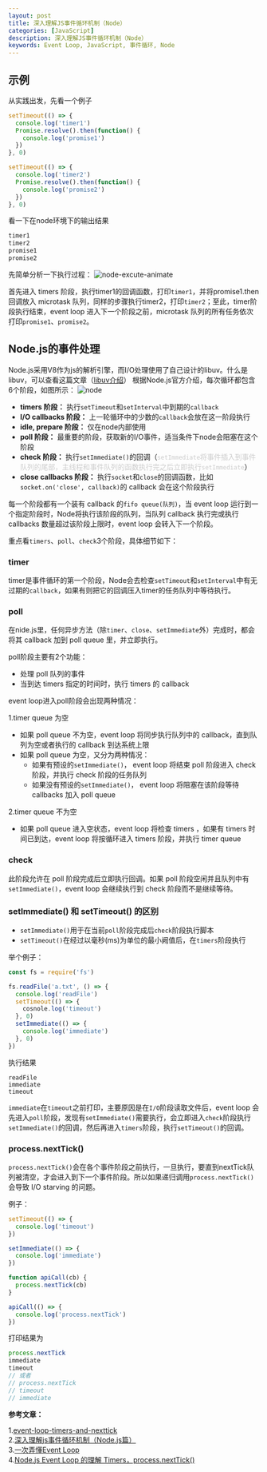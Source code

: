 ```yaml
---
layout: post
title: 深入理解JS事件循环机制（Node）
categories: [JavaScript]
description: 深入理解JS事件循环机制（Node）
keywords: Event Loop, JavaScript, 事件循环, Node
---
```


## 示例

从实践出发，先看一个例子

```js
setTimeout(() => {
  console.log('timer1')
  Promise.resolve().then(function() {
    console.log('promise1')
  })
}, 0)

setTimeout(() => {
  console.log('timer2')
  Promise.resolve().then(function() {
    console.log('promise2')
  })
}, 0)
```

看一下在node环境下的输出结果

```js
timer1
timer2
promise1
promise2
```

先简单分析一下执行过程：
![node-excute-animate](https://user-images.githubusercontent.com/51625532/153350016-738aa684-4a20-43a7-b563-9557d5a5f9f7.gif)

首先进入 timers 阶段，执行timer1的回调函数，打印`timer1`，并将promise1.then 回调放入 microtask 队列，同样的步骤执行timer2，打印`timer2`；至此，timer阶段执行结束，event loop 进入下一个阶段之前，microtask 队列的所有任务依次打印`promise1`、`promise2`。

## Node.js的事件处理

Node.js采用V8作为js的解析引擎，而I/O处理使用了自己设计的libuv。什么是libuv，可以查看这篇文章（[libuv介绍]()）
根据Node.js官方介绍，每次循环都包含6个阶段，如图所示：
  ![node](https://user-images.githubusercontent.com/51625532/153331112-a32680cc-d7a8-45ae-ad41-63b866d0f191.png)

  * **timers 阶段：** 执行`setTimeout`和`setInterval`中到期的`callback`
  * **I/O callbacks 阶段：** 上一轮循环中的少数的`callback`会放在这一阶段执行
  * **idle, prepare 阶段：** 仅在node内部使用
  * **poll 阶段：** 最重要的阶段，获取新的I/O事件，适当条件下node会阻塞在这个阶段
  * **check 阶段：** 执行`setImmediate()`的回调（<span style="color: #ccc">`setImmediate`将事件插入到事件队列的尾部，主线程和事件队列的函数执行完之后立即执行`setImmediate`</span>）
  * **close callbacks 阶段：** 执行`socket`和`close`的回调函数，比如`socket.on('close', callback)`的 callback 会在这个阶段执行

每一个阶段都有一个装有 callback 的`fifo queue(队列)`，当 event loop 运行到一个指定阶段时，Node将执行该阶段的队列，当队列 callback 执行完或执行 callbacks 数量超过该阶段上限时，event loop 会转入下一个阶段。

重点看`timers`、`poll`、`check`3个阶段，具体细节如下：

### timer

timer是事件循环的第一个阶段，Node会去检查`setTimeout`和`setInterval`中有无过期的`callback`，如果有则把它的回调压入timer的任务队列中等待执行。

### poll

在nide.js里，任何异步方法（除`timer`、`close`、`setImmediate`外）完成时，都会将其 callback 加到 poll queue 里，并立即执行。

poll阶段主要有2个功能：
* 处理 poll 队列的事件
* 当到达 timers 指定的时间时，执行 timers 的 callback

event loop进入poll阶段会出现两种情况：

1.timer queue 为空
* 如果 poll queue 不为空，event loop 将同步执行队列中的 callback，直到队列为空或者执行的 callback 到达系统上限
* 如果 poll queue 为空，又分为两种情况：
    * 如果有预设的`setImmediate()`， event loop 将结束 poll 阶段进入 check 阶段，并执行 check 阶段的任务队列
    * 如果没有预设的`setImmediate()`， event loop 将阻塞在该阶段等待 callbacks 加入 poll queue 

2.timer queue 不为空
* 如果 poll queue 进入空状态，event loop 将检查 timers ，如果有 timers 时间已到达，event loop 将按循环进入 timers 阶段，并执行 timer queue

### check

此阶段允许在 poll 阶段完成后立即执行回调。如果 poll 阶段空闲并且队列中有`setImmediate()`，event loop 会继续执行到 check 阶段而不是继续等待。


### setImmediate() 和 setTimeout() 的区别

* `setImmediate()`用于在当前`poll`阶段完成后`check`阶段执行脚本
* `setTimeout()`在经过以毫秒(ms)为单位的最小阙值后，在`timers`阶段执行

举个例子：

```js
const fs = require('fs')

fs.readFile('a.txt', () => {
  console.log('readFile')
  setTimeout(() => {
    cosnole.log('timeout')
  }, 0)
  setImmediate(() => {
    console.log('immediate')
  }, 0)
})
```

执行结果

```
readFile
immediate
timeout
```

`immediate`在`timeout`之前打印，主要原因是在`I/O`阶段读取文件后，event loop 会先进入`poll`阶段，发现有`setImmediate()`需要执行，会立即进入`check`阶段执行`setImmediate()`的回调，然后再进入`timers`阶段，执行`setTimeout()`的回调。


### process.nextTick()

`process.nextTick()`会在各个事件阶段之前执行，一旦执行，要直到nextTick队列被清空，才会进入到下一个事件阶段。所以如果递归调用`process.nextTick()`会导致 I/O starving 的问题。

例子：

```js
setTimeout(() => {
  console.log('timeout')
})

setImmediate(() => {
  console.log('immediate')
})

function apiCall(cb) {
  process.nextTick(cb)
}

apiCall(() => {
  console.log('process.nextTick')
})
```

打印结果为

```js
process.nextTick
immediate
timeout
// 或者
// process.nextTick
// timeout
// immediate
```



**参考文章：**

1.[event-loop-timers-and-nexttick](https://nodejs.org/en/docs/guides/event-loop-timers-and-nexttick/)  
2.[深入理解js事件循环机制（Node.js篇）](http://lynnelv.github.io/js-event-loop-nodejs)  
3.[一次弄懂Event Loop](https://juejin.cn/post/6844903764202094606)  
4.[Node.js Event Loop 的理解 Timers，process.nextTick()](https://cnodejs.org/topic/57d68794cb6f605d360105bf)  
